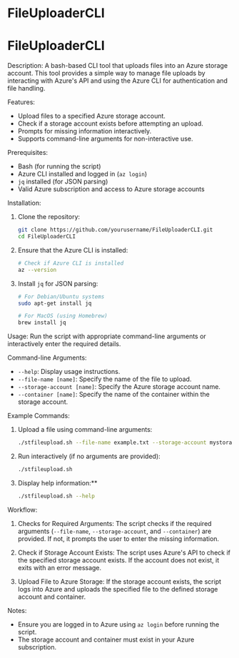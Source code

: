 # FileUploaderCLI

# FileUploaderCLI

Description:
A bash-based CLI tool that uploads files into an Azure storage account. This tool provides a simple way to manage file uploads by interacting with Azure's API and using the Azure CLI for authentication and file handling.

Features:
- Upload files to a specified Azure storage account.
- Check if a storage account exists before attempting an upload.
- Prompts for missing information interactively.
- Supports command-line arguments for non-interactive use.

Prerequisites:
- Bash (for running the script)
- Azure CLI installed and logged in (`az login`)
- `jq` installed (for JSON parsing)
- Valid Azure subscription and access to Azure storage accounts

Installation:
1. Clone the repository:
    ```bash
    git clone https://github.com/yourusername/FileUploaderCLI.git
    cd FileUploaderCLI
    ```

2. Ensure that the Azure CLI is installed:
    ```bash
    # Check if Azure CLI is installed
    az --version
    ```

3. Install `jq` for JSON parsing:
    ```bash
    # For Debian/Ubuntu systems
    sudo apt-get install jq
    
    # For MacOS (using Homebrew)
    brew install jq
    ```

Usage:
Run the script with appropriate command-line arguments or interactively enter the required details.

Command-line Arguments:
- `--help`: Display usage instructions.
- `--file-name [name]`: Specify the name of the file to upload.
- `--storage-account [name]`: Specify the Azure storage account name.
- `--container [name]`: Specify the name of the container within the storage account.

Example Commands:

1. Upload a file using command-line arguments:
    ```bash
    ./stfileupload.sh --file-name example.txt --storage-account mystorageaccount --container mycontainer
    ```

2. Run interactively (if no arguments are provided):
    ```bash
    ./stfileupload.sh
    ```

3. Display help information:**
    ```bash
    ./stfileupload.sh --help
    ```

 Workflow:
1. Checks for Required Arguments:
   The script checks if the required arguments (`--file-name`, `--storage-account`, and `--container`) are provided. If not, it prompts the user to enter the missing information.

2. Check if Storage Account Exists:
   The script uses Azure's API to check if the specified storage account exists. If the account does not exist, it exits with an error message.

3. Upload File to Azure Storage:
   If the storage account exists, the script logs into Azure and uploads the specified file to the defined storage account and container.

Notes:
- Ensure you are logged in to Azure using `az login` before running the script.
- The storage account and container must exist in your Azure subscription.



